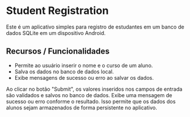 # Student Registration 

Este é um aplicativo simples para registro de estudantes em um banco de dados SQLite em um dispositivo Android.

## Recursos / Funcionalidades

- Permite ao usuário inserir o nome e o curso de um aluno.
- Salva os dados no banco de dados local.
- Exibe mensagens de sucesso ou erro ao salvar os dados.

Ao clicar no botão "Submit", os valores inseridos nos campos de entrada são validados e salvos no banco de dados. Exibe uma mensagem de sucesso ou erro conforme o resultado. Isso permite que os dados dos alunos sejam armazenados de forma persistente no aplicativo.

